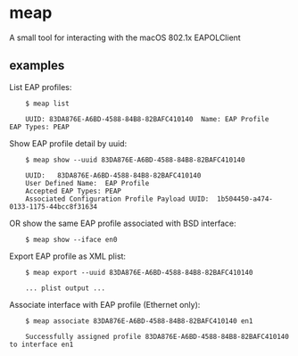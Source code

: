 # meap #

A small tool for interacting with the macOS 802.1x EAPOLClient

## examples ##

List EAP profiles:

        $ meap list
        
        UUID: 83DA876E-A6BD-4588-84B8-82BAFC410140	Name: EAP Profile	EAP Types: PEAP
        
Show EAP profile detail by uuid:

        $ meap show --uuid 83DA876E-A6BD-4588-84B8-82BAFC410140
        
        UUID:	83DA876E-A6BD-4588-84B8-82BAFC410140
        User Defined Name:	EAP Profile
        Accepted EAP Types:	PEAP
        Associated Configuration Profile Payload UUID:	1b504450-a474-0133-1175-44bcc8f31634
        
OR show the same EAP profile associated with BSD interface:

        $ meap show --iface en0
        
Export EAP profile as XML plist:

        $ meap export --uuid 83DA876E-A6BD-4588-84B8-82BAFC410140
        
        ... plist output ...
        
Associate interface with EAP profile (Ethernet only):

        $ meap associate 83DA876E-A6BD-4588-84B8-82BAFC410140 en1
        
        Successfully assigned profile 83DA876E-A6BD-4588-84B8-82BAFC410140 to interface en1
        
